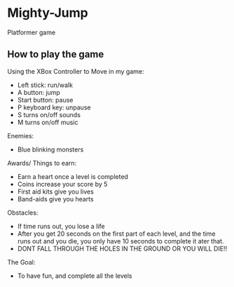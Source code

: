 # Mighty-Jump
Platformer game 


## How to play the game

Using the XBox Controller to Move in my game:
- Left stick: run/walk
- A button: jump
- Start button: pause
- P keyboard key: unpause
- S turns on/off sounds
- M turns on/off music


Enemies:
- Blue blinking monsters


Awards/ Things to earn:
- Earn a heart once a level is completed
- Coins increase your score by 5
- First aid kits give you lives
- Band-aids give you hearts 


Obstacles:
- If time runs out, you lose a life 
- After you get 20 seconds on the first part of each level, and the time runs out and you die, you only have 10 seconds to complete it ater that. 
- DONT FALL THROUGH THE HOLES IN THE GROUND OR YOU WILL DIE!!

The Goal:
- To have fun, and complete all the levels


